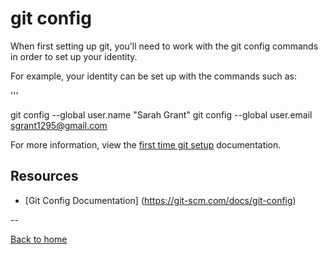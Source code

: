 # git config

When first setting up git, you'll need to work with the git config commands in order to set up your identity. 

For example, your identity can be set up with the commands such as: 

'''

git config --global user.name "Sarah Grant"
git config --global user.email sgrant1295@gmail.com

For more information, view the [first time git setup](https://git-scm.com/book/en/v2/Getting-Started-First-Time-Git-Setup) documentation.

## Resources 

- [Git Config Documentation] (https://git-scm.com/docs/git-config)

--

[Back to home](...README.md)